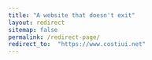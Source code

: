 ```yaml
---
title: "A website that doesn't exit"
layout: redirect
sitemap: false
permalink: /redirect-page/
redirect_to:  "https://www.costiui.net"
---
```

